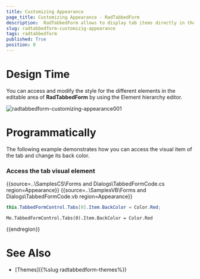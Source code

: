 ```yaml
---
title: Customizing Appearance
page_title: Customizing Appearance - RadTabbedForm
description:  RadTabbedForm allows to display tab items directly in the title bar  
slug: radtabbedform-customizig-appearance
tags: radtabbedform
published: True
position: 0
---
```


# Design Time

You can access and modify the style for the different elements in the editable area of __RadTabbedForm__ by using the Element hierarchy editor.

![radtabbedform-customizing-appearance001](images/customizing-appearance001.png)


# Programmatically

The following example demonstrates how you can access the visual item of the tab and change its back color. 

### Access the tab visual element

{{source=..\SamplesCS\Forms and Dialogs\TabbedFormCode.cs region=Appearance}} 
{{source=..\SamplesVB\Forms and Dialogs\TabbedFormCode.vb region=Appearance}}
````C#
this.TabbedFormControl.Tabs[0].Item.BackColor = Color.Red;

````
````VB.NET
Me.TabbedFormControl.Tabs(0).Item.BackColor = Color.Red

```` 

{{endregion}}  


# See Also

* [Themes]({%slug radtabbedform-themes%})
